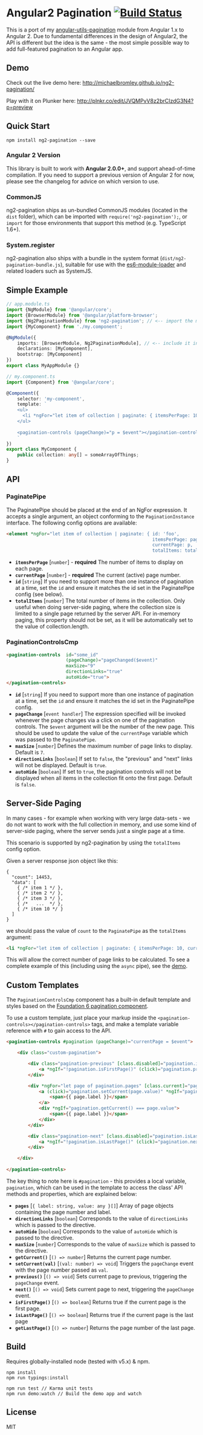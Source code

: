 # Angular2 Pagination [![Build Status](https://travis-ci.org/michaelbromley/ng2-pagination.svg?branch=master)](https://travis-ci.org/michaelbromley/ng2-pagination)

This is a port of my [angular-utils-pagination](https://github.com/michaelbromley/angularUtils/tree/master/src/directives/pagination)
module from Angular 1.x to Angular 2. Due to fundamental differences in the design of Angular2, the API is different but
the idea is the same - the most simple possible way to add full-featured pagination to an Angular app.

## Demo

Check out the live demo here: http://michaelbromley.github.io/ng2-pagination/

Play with it on Plunker here: http://plnkr.co/edit/JVQMPvV8z2brCIzdG3N4?p=preview

## Quick Start

```
npm install ng2-pagination --save
```

### Angular 2 Version

This library is built to work with **Angular 2.0.0+**, and support ahead-of-time compilation.
If you need to support a previous version of Angular 2 for now, please see the changelog for advice on which version to use.

### CommonJS

ng2-pagination ships as un-bundled CommonJS modules (located in the `dist` folder), which can be imported with 
`require('ng2-pagination');`, or `import` for those environments that support this method (e.g. TypeScript 1.6+).

### System.register

ng2-pagination also ships with a bundle in the system format (`dist/ng2-pagination-bundle.js`), suitable for use with the [es6-module-loader](https://github.com/ModuleLoader/es6-module-loader) 
and related loaders such as SystemJS.

## Simple Example

```TypeScript
// app.module.ts
import {NgModule} from '@angular/core';
import {BrowserModule} from '@angular/platform-browser';
import {Ng2PaginationModule} from 'ng2-pagination'; // <-- import the module
import {MyComponent} from './my.component';

@NgModule({
    imports: [BrowserModule, Ng2PaginationModule], // <-- include it in your app module
    declarations: [MyComponent],
    bootstrap: [MyComponent]
})
export class MyAppModule {}
```

```TypeScript
// my.component.ts
import {Component} from '@angular/core';

@Component({
    selector: 'my-component',
    template: `
    <ul>
      <li *ngFor="let item of collection | paginate: { itemsPerPage: 10, currentPage: p }"> ... </li>
    </ul>
               
    <pagination-controls (pageChange)="p = $event"></pagination-controls>
    `
})
export class MyComponent {
    public collection: any[] = someArrayOfThings;  
}
```

## API

### PaginatePipe

The PaginatePipe should be placed at the end of an NgFor expression. It accepts a single argument, an object conforming 
to the `PaginationInstance` interface. The following config options are available:

```HTML
<element *ngFor="let item of collection | paginate: { id: 'foo',
                                                      itemsPerPage: pageSize,
                                                      currentPage: p,
                                                      totalItems: total }">...</element>

```

* **`itemsPerPage`** [`number`] - **required** The number of items to display on each page.
* **`currentPage`** [`number`] - **required** The current (active) page number.
* **`id`** [`string`] If you need to support more than one instance of pagination at a time, set the `id` and ensure it
matches the id set in the PaginatePipe config (see below).
* **`totalItems`** [`number`] The total number of items in the collection. Only useful when doing server-side paging, 
where the collection size is limited to a single page returned by the server API. For in-memory paging, 
this property should not be set, as it will be automatically set to the value of  collection.length.

### PaginationControlsCmp

```HTML
<pagination-controls  id="some_id"
                      (pageChange)="pageChanged($event)"
                      maxSize="9"
                      directionLinks="true"
                      autoHide="true">
</pagination-controls>
```

* **`id`** [`string`] If you need to support more than one instance of pagination at a time, set the `id` and ensure it
matches the id set in the PaginatePipe config.
* **`pageChange`** [`event handler`] The expression specified will be invoked whenever the page changes via a click on one of the
pagination controls. The `$event` argument will be the number of the new page. This should be used to update the value of
the `currentPage` variable which was passed to the `PaginatePipe`.
* **`maxSize`** [`number`] Defines the maximum number of page links to display. Default is `7`.
* **`directionLinks`** [`boolean`] If set to `false`, the "previous" and "next" links will not be displayed. Default is `true`.
* **`autoHide`** [`boolean`] If set to `true`, the pagination controls will not be displayed when all items in the
collection fit onto the first page. Default is `false`.

## Server-Side Paging

In many cases - for example when working with very large data-sets - we do not want to work with the full collection 
in memory, and use some kind of server-side paging, where the server sends just a single page at a time.

This scenario is supported by ng2-pagination by using the `totalItems` config option. 

Given a server response json object like this:

```
{
  "count": 14453,
  "data": [
    { /* item 1 */ },
    { /* item 2 */ },
    { /* item 3 */ },
    { /*   ...  */ },
    { /* item 10 */ }
  ]
}
```

we should pass the value of `count` to the `PaginatePipe` as the `totalItems` argument:

```HTML
<li *ngFor="let item of collection | paginate: { itemsPerPage: 10, currentPage: p, totalItems: res.count }">...</li>
```

This will allow the correct number of page links to be calculated. To see a complete example of this (including
using the `async` pipe), see the [demo](http://michaelbromley.github.io/ng2-pagination/).

## Custom Templates

The `PaginationControlsCmp` component has a built-in default template and styles based on the [Foundation 6 pagination
component](http://foundation.zurb.com/sites/docs/pagination.html).

To use a custom template, just place your markup inside the `<pagination-controls></pagination-controls>` tags,
and make a template variable reference with `#` to gain access to the API.

```HTML
<pagination-controls #pagination (pageChange)="currentPage = $event">

    <div class="custom-pagination">

        <div class="pagination-previous" [class.disabled]="pagination.isFirstPage()">
            <a *ngIf="!pagination.isFirstPage()" (click)="pagination.previous()"> < </a>
        </div>

        <div *ngFor="let page of pagination.pages" [class.current]="pagination.getCurrent() === page.value">
            <a (click)="pagination.setCurrent(page.value)" *ngIf="pagination.getCurrent() !== page.value">
                <span>{{ page.label }}</span>
            </a>
            <div *ngIf="pagination.getCurrent() === page.value">
                <span>{{ page.label }}</span>
            </div>
        </div>

        <div class="pagination-next" [class.disabled]="pagination.isLastPage()" *ngIf="pagination.directionLinks">
            <a *ngIf="!pagination.isLastPage()" (click)="pagination.next()"> > </a>
        </div>

    </div>
    
</pagination-controls>
```

The key thing to note here is `#pagination` - this provides a local variable, `pagination`, which can be used in the 
template to access the class' API methods and properties, which are explained below:

* **`pages`** [`{ label: string, value: any }[]`] Array of page objects containing the page number and label.
* **`directionLinks`** [`boolean`] Corresponds to the value of `directionLinks` which is passed to the directive.
* **`autoHide`** [`boolean`] Corresponds to the value of `autoHide` which is passed to the directive.
* **`maxSize`** [`number`]  Corresponds to the value of `maxSize` which is passed to the directive.
* **`getCurrent()`** [`() => number`] Returns the current page number.
* **`setCurrent(val)`** [`(val: number) => void`] Triggers the `pageChange` event with the page number passed as `val`.
* **`previous()`** [`() => void`] Sets current page to previous, triggering the `pageChange` event.
* **`next()`** [`() => void`] Sets current page to next, triggering the `pageChange` event.
* **`isFirstPage()`** [`() => boolean`] Returns true if the current page is the first page.
* **`isLastPage()`** [`() => boolean`] Returns true if the current page is the last page
* **`getLastPage()`** [`() => number`] Returns the page number of the last page.

## Build

Requires globally-installed node (tested with v5.x) & npm. 

```
npm install
npm run typings:install

npm run test // Karma unit tests
npm run demo:watch // Build the demo app and watch
```

## License

MIT
